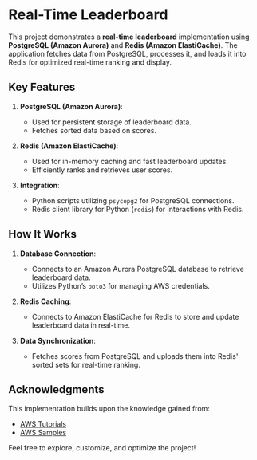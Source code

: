 # Real-Time Leaderboard

This project demonstrates a **real-time leaderboard** implementation using **PostgreSQL (Amazon Aurora)** and **Redis (Amazon ElastiCache)**. The application fetches data from PostgreSQL, processes it, and loads it into Redis for optimized real-time ranking and display.

## Key Features
1. **PostgreSQL (Amazon Aurora)**:
   - Used for persistent storage of leaderboard data.
   - Fetches sorted data based on scores.

2. **Redis (Amazon ElastiCache)**:
   - Used for in-memory caching and fast leaderboard updates.
   - Efficiently ranks and retrieves user scores.

3. **Integration**:
   - Python scripts utilizing `psycopg2` for PostgreSQL connections.
   - Redis client library for Python (`redis`) for interactions with Redis.

## How It Works
1. **Database Connection**:
   - Connects to an Amazon Aurora PostgreSQL database to retrieve leaderboard data.
   - Utilizes Python’s `boto3` for managing AWS credentials.

2. **Redis Caching**:
   - Connects to Amazon ElastiCache for Redis to store and update leaderboard data in real-time.

3. **Data Synchronization**:
   - Fetches scores from PostgreSQL and uploads them into Redis' sorted sets for real-time ranking.

## Acknowledgments
This implementation builds upon the knowledge gained from:
- [AWS Tutorials](https://aws.amazon.com/tutorials/)
- [AWS Samples](https://github.com/aws-samples) 

Feel free to explore, customize, and optimize the project!
